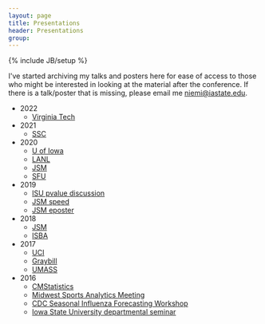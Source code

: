 ```yaml
---
layout: page
title: Presentations
header: Presentations
group: 
---
```

{% include JB/setup %}

I've started archiving my talks and posters here for ease of access to those 
who might be interested in looking at the material after the conference. 
If there is a talk/poster that is missing, please email me <niemi@iastate.edu>.

- 2022
  - [Virginia Tech](https://github.com/jarad/VirginiaTech2022/raw/main/JaradNiemi_VirginiaTech2022.pdf)
- 2021
  - [SSC](https://github.com/jarad/SSC2021/raw/main/SSC2021.pdf)
- 2020
  - [U of Iowa](presentations/JaradNiemi_UIowa2020.pdf)
  - [LANL](https://github.com/jarad/LANL2020/raw/master/LANL2020.pdf)
  - [JSM](https://github.com/jarad/JSM2020/raw/master/JaradNiemi_JSM2020.pdf)
  - [SFU](https://github.com/jarad/SFU2020/raw/master/JaradNiemi_SFU2020.pdf)
- 2019
  - [ISU pvalue discussion](https://github.com/jarad/pvalue2019/raw/master/pvalue2019.pdf)
  - [JSM speed](https://github.com/jarad/JSM2019/raw/master/JSM2019-speed.pdf)
  - [JSM eposter](https://github.com/jarad/JSM2019/raw/master/JSM2019-eposter.pdf)
- 2018
  - [JSM](https://github.com/jarad/JSM2018/raw/master/JSM2018.pdf)
  - [ISBA](https://github.com/jarad/ISBA2018/raw/master/JaradNiemi_ISBA2018.pdf)
- 2017
  - [UCI](https://github.com/jarad/UCI2017/raw/master/JaradNiemi_UCI2017.pdf)
  - [Graybill](https://github.com/jarad/Graybill2017/raw/master/JaradNiemi_Graybill2017.pdf)
  - [UMASS](https://github.com/jarad/UMASS2017/raw/master/JaradNiemi_UMASS2017.pdf)
- 2016
  - [CMStatistics](https://github.com/jarad/CMSTAT2016/raw/master/JaradNiemi_CMSTAT2016.pdf)
  - [Midwest Sports Analytics Meeting](https://github.com/jarad/MwSAM2016/raw/master/JaradNiemi_MwSAM2016.pdf)
  - [CDC Seasonal Influenza Forecasting Workshop](https://github.com/jarad/CDC2016/raw/master/CDC2016.pdf)
  - [Iowa State University departmental seminar](https://github.com/jarad/ISU2016/raw/master/JaradNiemi_ISU2016.pdf)

